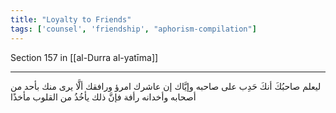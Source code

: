 ```yaml
---
title: "Loyalty to Friends"
tags: ['counsel', 'friendship', "aphorism-compilation"]
---
```


 Section 157 in [[al-Durra al-yatīma]]

---
ليعلم صاحبُكَ أنكَ حَدِب على صاحبه وإيَّاك إن عاشرك امرؤ ورافقك ألَّا يرى منك بأحد من أصحابه وأخدانه رأفة فإنَّ ذلك يأخُذُ من القلوب مأخذًا
